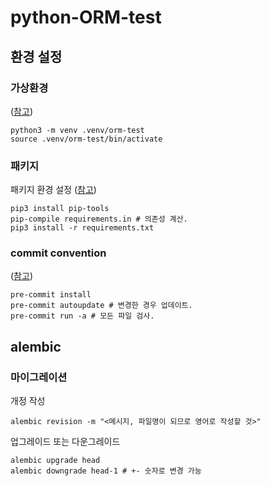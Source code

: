 # python-ORM-test

## 환경 설정

### 가상환경

([참고](https://docs.python.org/3/library/venv.html))

```Shell
python3 -m venv .venv/orm-test
source .venv/orm-test/bin/activate
```

### 패키지

패키지 환경 설정 ([참고](https://medium.com/packagr/using-pip-compile-to-manage-dependencies-in-your-python-packages-8451b21a949e))

```Shell
pip3 install pip-tools
pip-compile requirements.in # 의존성 계산.
pip3 install -r requirements.txt
```

### commit convention

([참고](https://sxxk2.tistory.com/18?category=1085044))

```Shell
pre-commit install
pre-commit autoupdate # 변경한 경우 업데이트.
pre-commit run -a # 모든 파일 검사.
```

## alembic

### 마이그레이션

개정 작성

```Shell
alembic revision -m "<메시지, 파일명이 되므로 영어로 작성할 것>" 
```

업그레이드 또는 다운그레이드

```Shell
alembic upgrade head
alembic downgrade head-1 # +- 숫자로 변경 가능
```
